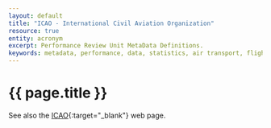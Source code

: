 ```yaml
---
layout: default
title: "ICAO - International Civil Aviation Organization"
resource: true
entity: acronym
excerpt: Performance Review Unit MetaData Definitions.
keywords: metadata, performance, data, statistics, air transport, flights, europe, delay, safety
---
```

# {{ page.title }}

See also the [ICAO](http://www.icao.int/){:target="_blank"} web page.